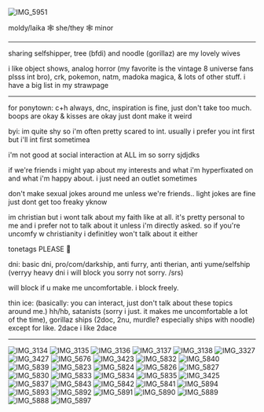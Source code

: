 ![IMG_5951](https://github.com/user-attachments/assets/9580a9a5-86f0-4e08-8b2f-a1866a4da0b8)


moldy/laika 🕸️ she/they 🕸️ minor

---------------------------------------

sharing selfshipper, tree (bfdi) and noodle (gorillaz) are my lovely wives 

i like object shows, analog horror (my favorite is the vintage 8 universe fans plsss int bro), crk, pokemon, natm, madoka magica, & lots of other stuff. i have a big list in my strawpage

---------------------------------------

for ponytown: c+h always, dnc, inspiration is fine, just don't take too much. boops are okay & kisses are okay just dont make it weird

byi: im quite shy so i'm often pretty scared to int. usually i prefer you int first but i'll int first sometimea

i'm not good at social interaction at ALL im so sorry sjdjdks 

if we're friends i might yap about my interests and what i'm hyperfixated on and what i'm happy about. i just need an outlet sometimes

don't make sexual jokes around me unless we're friends.. light jokes are fine just dont get too freaky yknow

im christian but i wont talk about my faith like at all. it's pretty personal to me and i prefer not to talk about it unless i'm directly asked. so if you're uncomfy w christianity i definitley won't talk about it either

tonetags PLEASE 🙏

dni: basic dni, pro/com/darkship, anti furry, anti therian, anti yume/selfship (verryy heavy dni i will block you sorry not sorry. /srs) 

will block if u make me uncomfortable. i block freely. 

thin ice: (basically: you can interact, just don't talk about these topics around me.) hh/hb, satanists (sorry i just. it makes me uncomfortable a lot of the time), gorillaz ships (2doc, 2nu, murdle? especially ships with noodle) except for like. 2dace i like 2dace

---------------------------------------
![IMG_3134](https://github.com/user-attachments/assets/adc7836b-e653-406c-94b8-7e3ddb407ada)
![IMG_3135](https://github.com/user-attachments/assets/b7a6aa67-4571-4280-999b-b6957b577022)
![IMG_3136](https://github.com/user-attachments/assets/6efaf892-a652-44e3-aeb8-628fc59e94bb)
![IMG_3137](https://github.com/user-attachments/assets/c8060488-b6ae-42b4-a3d4-8a9c233e7e70)
![IMG_3138](https://github.com/user-attachments/assets/38e7fdad-efa9-4de3-9d1f-f08dcf8ccdba)
![IMG_3327](https://github.com/user-attachments/assets/b6b4feca-c2f9-4f51-8a70-ab6b6795e1e2)
![IMG_3427](https://github.com/user-attachments/assets/0b9a9f46-64e4-42be-a7e3-9fb9401d246a)
![IMG_5676](https://github.com/user-attachments/assets/80917e30-d3e3-4831-bfcd-e8c6bb85483b)
![IMG_3423](https://github.com/user-attachments/assets/15301a88-5013-416f-afcd-9a7255dcdafc)
![IMG_5832](https://github.com/user-attachments/assets/25435ae7-8476-4de7-b4a4-4d4f55b3ee6c)
![IMG_5840](https://github.com/user-attachments/assets/cd6fad37-4659-434c-896b-d8a00761c053)
![IMG_5839](https://github.com/user-attachments/assets/673af5e0-334b-4d80-a6de-4762e457d5a3)
![IMG_5823](https://github.com/user-attachments/assets/a10b8ad7-3325-4132-9e5e-7e7a0546598a)
![IMG_5824](https://github.com/user-attachments/assets/2a997ead-f14d-46e7-9b27-8241e1aa408e)
![IMG_5826](https://github.com/user-attachments/assets/27b034e1-8deb-4944-90a4-106548f8eb4b)
![IMG_5827](https://github.com/user-attachments/assets/946474cd-3412-4f34-bc2e-f7136430fa10)
![IMG_5830](https://github.com/user-attachments/assets/0d94ff2b-15dd-45c7-a509-1cc72bf0b339)
![IMG_5833](https://github.com/user-attachments/assets/d0556ecf-0063-4109-8e50-63942270be38)
![IMG_5834](https://github.com/user-attachments/assets/06a2ac02-69fd-4297-a6e1-1df75fe91da3)
![IMG_5835](https://github.com/user-attachments/assets/64fefafc-30fa-4bda-bb26-0d6d380fb235)
![IMG_3425](https://github.com/user-attachments/assets/85a8bac4-d142-4725-900a-85220457ed18)
![IMG_5837](https://github.com/user-attachments/assets/6cd0a208-25ac-4dfc-a538-75e1034a4c5e)
![IMG_5843](https://github.com/user-attachments/assets/e17d1667-e28a-4495-9053-7780dbc692ac)
![IMG_5842](https://github.com/user-attachments/assets/eb3453fd-509f-4964-be61-35898133ad0c)
![IMG_5841](https://github.com/user-attachments/assets/a175d024-e605-4ead-8367-533e6aea1a51)
![IMG_5894](https://github.com/user-attachments/assets/96771014-37a9-46ec-b1ce-868c229362d8)
![IMG_5893](https://github.com/user-attachments/assets/b42f2dd7-2597-4905-8b5c-3a5a112d7f25)
![IMG_5892](https://github.com/user-attachments/assets/dfc03931-e6f5-44bd-bc75-92c14ecf21bf)
![IMG_5891](https://github.com/user-attachments/assets/d280d856-494b-41a6-bb1c-bb66b6daf939)
![IMG_5890](https://github.com/user-attachments/assets/adce8040-aafd-45ce-bab3-b4e6c0078e7a)
![IMG_5889](https://github.com/user-attachments/assets/903770e6-6b6e-4419-adfb-df8c4db627b2)
![IMG_5888](https://github.com/user-attachments/assets/ff54f521-694f-4ce9-b665-05574aef8cf1)
![IMG_5897](https://github.com/user-attachments/assets/5119ea8f-b155-45c0-b595-b48df847a6bc)



